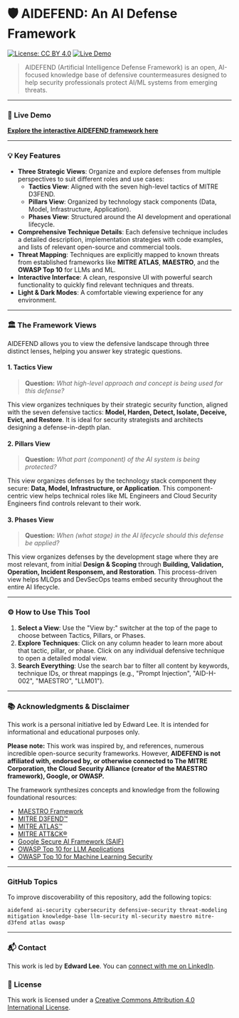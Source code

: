 # 🛡️ AIDEFEND: An AI Defense Framework

[![License: CC BY 4.0](https://img.shields.io/badge/License-CC_BY_4.0-lightgrey.svg?style=for-the-badge)](https://creativecommons.org/licenses/by/4.0/)
[![Live Demo](https://img.shields.io/badge/Live-Demo-brightgreen?style=for-the-badge)](https://edward-playground.github.io/aidefense-framework/)

> AIDEFEND (Artificial Intelligence Defense Framework) is an open, AI-focused knowledge base of defensive countermeasures designed to help security professionals protect AI/ML systems from emerging threats.

---

### 🚀 Live Demo

**[Explore the interactive AIDEFEND framework here](https://edward-playground.github.io/aidefense-framework/)**

---

### 💡 Key Features

* **Three Strategic Views**: Organize and explore defenses from multiple perspectives to suit different roles and use cases:
    * **Tactics View**: Aligned with the seven high-level tactics of MITRE D3FEND.
    * **Pillars View**: Organized by technology stack components (Data, Model, Infrastructure, Application).
    * **Phases View**: Structured around the AI development and operational lifecycle.
* **Comprehensive Technique Details**: Each defensive technique includes a detailed description, implementation strategies with code examples, and lists of relevant open-source and commercial tools.
* **Threat Mapping**: Techniques are explicitly mapped to known threats from established frameworks like **MITRE ATLAS**, **MAESTRO**, and the **OWASP Top 10** for LLMs and ML.
* **Interactive Interface**: A clean, responsive UI with powerful search functionality to quickly find relevant techniques and threats.
* **Light & Dark Modes**: A comfortable viewing experience for any environment.

---

### 🏛️ The Framework Views

AIDEFEND allows you to view the defensive landscape through three distinct lenses, helping you answer key strategic questions.

#### **1. Tactics View**
> **Question:** *What high-level approach and concept is being used for this defense?*

This view organizes techniques by their strategic security function, aligned with the seven defensive tactics: **Model, Harden, Detect, Isolate, Deceive, Evict, and Restore**. It is ideal for security strategists and architects designing a defense-in-depth plan.

#### **2. Pillars View**
> **Question:** *What part (component) of the AI system is being protected?*

This view organizes defenses by the technology stack component they secure: **Data, Model, Infrastructure, or Application**. This component-centric view helps technical roles like ML Engineers and Cloud Security Engineers find controls relevant to their work.

#### **3. Phases View**
> **Question:** *When (what stage) in the AI lifecycle should this defense be applied?*

This view organizes defenses by the development stage where they are most relevant, from initial **Design & Scoping** through **Building, Validation, Operation, Incident Responsem, and Restoration**. This process-driven view helps MLOps and DevSecOps teams embed security throughout the entire AI lifecycle.

---

### ⚙️ How to Use This Tool

1.  **Select a View**: Use the "View by:" switcher at the top of the page to choose between Tactics, Pillars, or Phases.
2.  **Explore Techniques**: Click on any column header to learn more about that tactic, pillar, or phase. Click on any individual defensive technique to open a detailed modal view.
3.  **Search Everything**: Use the search bar to filter all content by keywords, technique IDs, or threat mappings (e.g., "Prompt Injection", "AID-H-002", "MAESTRO", "LLM01").

---

### 📚 Acknowledgments & Disclaimer

This work is a personal initiative led by Edward Lee. It is intended for informational and educational purposes only.

**Please note:** This work was inspired by, and references, numerous incredible open-source security frameworks. However, **AIDEFEND is not affiliated with, endorsed by, or otherwise connected to The MITRE Corporation, the Cloud Security Alliance (creator of the MAESTRO framework), Google, or OWASP.**

The framework synthesizes concepts and knowledge from the following foundational resources:
* [MAESTRO Framework](https://cloudsecurityalliance.org/blog/2025/02/06/agentic-ai-threat-modeling-framework-maestro/)
* [MITRE D3FEND™](https://d3fend.mitre.org/)
* [MITRE ATLAS™](https://atlas.mitre.org/)
* [MITRE ATT&CK®](https://attack.mitre.org/)
* [Google Secure AI Framework (SAIF)](https://saif.google/)
* [OWASP Top 10 for LLM Applications](https://owasp.org/www-project-top-10-for-large-language-model-applications/)
* [OWASP Top 10 for Machine Learning Security](https://owasp.org/www-project-machine-learning-security-top-10/)

---

### GitHub Topics

To improve discoverability of this repository, add the following topics:

```
aidefend ai-security cybersecurity defensive-security threat-modeling mitigation knowledge-base llm-security ml-security maestro mitre-d3fend atlas owasp
```

---

### 📬 Contact

This work is led by **Edward Lee**. You can [connect with me on LinkedIn](https://www.linkedin.com/in/go-edwardlee/).

### 📜 License

This work is licensed under a [Creative Commons Attribution 4.0 International License](http://creativecommons.org/licenses/by/4.0/).
